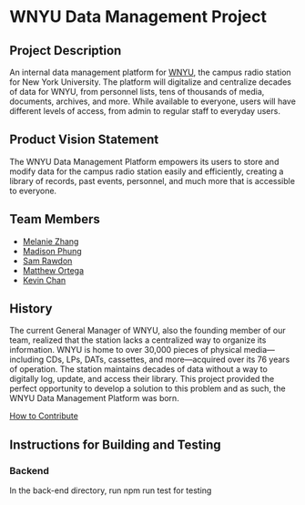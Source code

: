 # WNYU Data Management Project

## Project Description

An internal data management platform for [WNYU](https://wnyu.org/), the campus radio station for New York University. The platform will digitalize and centralize decades of data for WNYU, from personnel lists, tens of thousands of media, documents, archives, and more. While available to everyone, users will have different levels of access, from admin to regular staff to everyday users.

## Product Vision Statement

The WNYU Data Management Platform empowers its users to store and modify data for the campus radio station easily and efficiently, creating a library of records, past events, personnel, and much more that is accessible to everyone.

## Team Members

- [Melanie Zhang](https://github.com/melanie-y-zhang)
- [Madison Phung](https://github.com/mkphung29)
- [Sam Rawdon](https://github.com/SamRawdon)
- [Matthew Ortega](https://github.com/bruhcolate)
- [Kevin Chan](https://github.com/naruminato1)

## History

The current General Manager of WNYU, also the founding member of our team, realized that the station lacks a centralized way to organize its information. WNYU is home to over 30,000 pieces of physical media—including CDs, LPs, DATs, cassettes, and more—acquired over its 76 years of operation. The station maintains decades of data without a way to digitally log, update, and access their library. This project provided the perfect opportunity to develop a solution to this problem and as such, the WNYU Data Management Platform was born.

[How to Contribute](https://github.com/agiledev-students-spring2025/4-final-wnyu-data-management-development/blob/master/CONTRIBUTING.md)

## Instructions for Building and Testing
### Backend
In the back-end directory, run npm run test for testing
